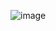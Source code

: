 ![image](https://github.com/ImSamaCurrent/SaKeyList/assets/118637845/0cab0772-2634-4a0d-bd36-2b6dd69b8876)
